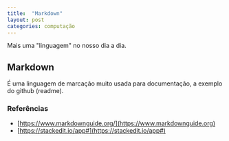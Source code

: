 ```yaml
---
title:  "Markdown"
layout: post
categories: computação
---
```


Mais uma "linguagem" no nosso dia a dia. 


## Markdown
É uma linguagem de marcação muito usada para documentação, a exemplo do github (readme). 

### Referências
- [https://www.markdownguide.org/](https://www.markdownguide.org)  
- [https://stackedit.io/app#](https://stackedit.io/app#)  

